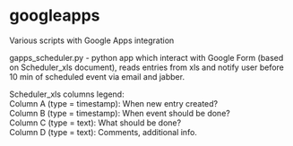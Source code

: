 # googleapps
Various scripts with Google Apps integration

gapps_scheduler.py - python app which interact with Google Form (based on Scheduler_xls document), 
reads entries from xls and notify user before 10 min of scheduled event via email and jabber.

Scheduler_xls columns legend: <br />
Column A (type = timestamp): When new entry created?  <br />
Column B (type = timestamp): When event should be done? <br />
Column C (type = text): What should be done? <br />
Column D (type = text): Comments, additional info. <br />
